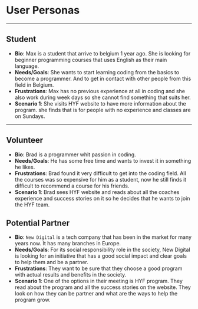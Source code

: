 # User Personas

<!-- some introduction -->

---

<!-- a persona -->

## Student

- **Bio**: Max is a student that arrive to belgium 1 year ago. She is looking
  for beginner programming courses that uses English as their main language.
- **Needs/Goals**: She wants to start learning coding from the basics to become
  a programmer. And to get in contact with other people from this field in
  Belgium.
- **Frustrations**: Max has no previous experience at all in coding and she also
  work during week days so she cannot find something that suits her.
- **Scenario 1**: She visits HYF website to have more information about the
  program. she finds that is for people with no experience and classes are on
  Sundays.

---

<!-- more personas ... -->

## Volunteer

- **Bio**: Brad is a programmer whit passion in coding.
- **Needs/Goals**: He has some free time and wants to invest it in something he
  likes.
- **Frustrations**: Brad found it very difficult to get into the coding field.
  All the courses was so expensive for him as a student, now he still finds it
  difficult to recommend a course for his friends.
- **Scenario 1**: Brad sees HYF website and reads about all the coaches
  experience and success stories on it so he decides that he wants to join the
  HYF team.

## Potential Partner

- **Bio**: `New Digital` is a tech company that has been in the market for many
  years now. It has many branches in Europe.
- **Needs/Goals**: For its social responsibility role in the society, New
  Digital is looking for an initiative that has a good social impact and clear
  goals to help them and be a partner.
- **Frustrations**: They want to be sure that they choose a good program with
  actual results and benefits in the society.
- **Scenario 1**: One of the options in their meeting is HYF program. They read
  about the program and all the success stories on the website. They look on how
  they can be partner and what are the ways to help the program grow.
